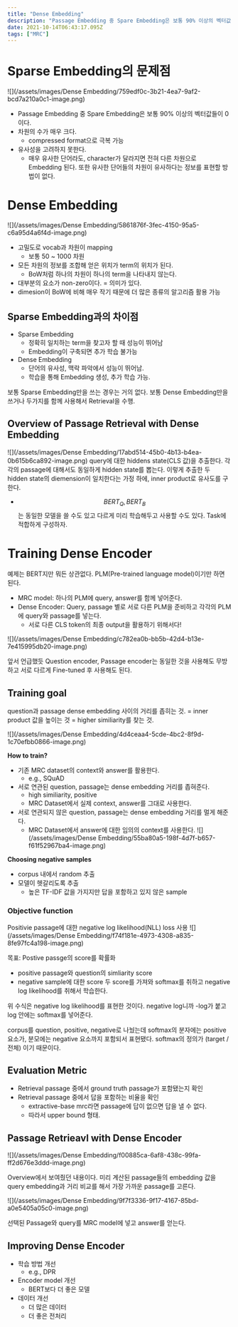 ```yaml
---
title: "Dense Embedding"
description: "Passage Embedding 중 Spare Embedding은 보통 90% 이상의 벡터값들이 0이다.차원의 수가 매우 크다.compressed format으로 극복 가능유사성을 고려하지 못한다.매우 유사한 단어라도, character가 달라지면 전혀 다른 차원으로 "
date: 2021-10-14T06:43:17.095Z
tags: ["MRC"]
---
```

# Sparse Embedding의 문제점
![](/assets/images/Dense Embedding/759edf0c-3b21-4ea7-9af2-bcd7a210a0c1-image.png)
- Passage Embedding 중 Spare Embedding은 보통 90% 이상의 벡터값들이 0이다.
- 차원의 수가 매우 크다.
  - compressed format으로 극복 가능
- 유사성을 고려하지 못한다.
  - 매우 유사한 단어라도, character가 달라지면 전혀 다른 차원으로 Embedding 된다. 또한 유사한 단어들의 차원이 유사하다는 정보를 표현할 방법이 없다.
# Dense Embedding
![](/assets/images/Dense Embedding/5861876f-3fec-4150-95a5-c6a95d4a6f4d-image.png)
- 고밀도로 vocab과 차원이 mapping
  - 보통 50 ~ 1000 차원
- 모든 차원의 정보를 조합해 얻은 위치가 term의 위치가 된다.
  - BoW처럼 하나의 차원이 하나의 term을 나타내지 않는다.
- 대부분의 요소가 non-zero이다. = 의미가 있다.
- dimesion이 BoW에 비해 매우 작기 때문에 더 많은 종류의 알고리즘 활용 가능

## Sparse Embedding과의 차이점
- Sparse Embedding
  - 정확히 일치하는 term을 찾고자 할 때 성능이 뛰어남
  - Embedding이 구축되면 추가 학습 불가능
- Dense Embedding
  - 단어의 유사성, 맥락 파악에서 성능이 뛰어남.
  - 학습을 통해 Embedding 생성, 추가 학습 가능.
  
보통 Sparse Embedding만을 쓰는 경우는 거의 없다. 보통 Dense Embedding만을 쓰거나 두가지를 함께 사용해서 Retrieval을 수행.

## Overview of Passage Retrieval with Dense Embedding
![](/assets/images/Dense Embedding/17abd514-45b0-4b13-b4ea-0b615b6ca892-image.png)
query에 대한 hiddens state(CLS 값)을 추출한다. 각각의 passage에 대해서도 동일하게 hidden state를 뽑는다. 이렇게 추출한 두 hidden state의 diemension이 일치한다는 가정 하에, inner product로 유사도를 구한다.

- $$BERT_Q, BERT_B$$는 동일한 모델을 쓸 수도 있고 다르게 미리 학습해두고 사용할 수도 있다. Task에 적합하게 구성하자.


# Training Dense Encoder
예제는 BERT지만 뭐든 상관없다. PLM(Pre-trained language model)이기만 하면 된다.

- MRC model: 하나의 PLM에 query, answer를 함께 넣어준다.
- Dense Encoder: Query, passage 별로 서로 다른 PLM을 준비하고 각각의 PLM에 query와 passage를 넣는다.
  - 서로 다른 CLS token의 최종 output을 활용하기 위해서다!

![](/assets/images/Dense Embedding/c782ea0b-bb5b-42d4-b13e-7e415995db20-image.png)

앞서 언급했듯 Question encoder, Passage encoder는 동일한 것을 사용해도 무방하고 서로 다르게 Fine-tuned 후 사용해도 된다. 
  
## Training goal
question과 passage dense embedding 사이의 거리를 좁히는 것.
= inner product 값을 높이는 것
= higher similiarity를 찾는 것.

![](/assets/images/Dense Embedding/4d4ceaa4-5cde-4bc2-8f9d-1c70efbb0866-image.png)

**How to train?**
- 기존 MRC dataset의 context와 answer를 활용한다.
  - e.g., SQuAD
- 서로 연관된 question, passage는 dense embedding 거리를 좁혀준다.
  - high similiarity, positive
  - MRC Dataset에서 실제 context, answer를 그대로 사용한다.
- 서로 연관되지 않은 question, passage는 dense embedding 거리를 멀게 해준다.
  - MRC Dataset에서 answer에 대한 임의의 context를 사용한다.
![](/assets/images/Dense Embedding/55ba80a5-198f-4d7f-b657-f61f52967ba4-image.png)

**Choosing negative samples**
- corpus 내에서 random 추출
- 모델이 헷갈리도록 추출
  - 높은 TF-IDF 값을 가지지만 답을 포함하고 있지 않은 sample
  
### Objective function
Positivie passage에 대한 negative log likelihood(NLL) loss 사용
![](/assets/images/Dense Embedding/f74f181e-4973-4308-a835-8fe97fc4a198-image.png)

목표: Postive passge의 score를 확률화
- positive passage와 question의 simliarity score
- negative sample에 대한 score
두 score를 가져와 softmax를 취하고 negative log likelihood를 취해서 학습한다. 

위 수식은 negative log likelihood를 표현한 것이다. negative log니까 -log가 붙고 log 안에는 softmax를 넣어준다. 

corpus를 question, positive, negative로 나눴는데 softmax의 분자에는 positive 요소가, 분모에는 negative 요소까지 포함되서 표현됐다. softmax의 정의가 (target / 전체) 이기 때문이다. 

## Evaluation Metric
- Retrieval passage 중에서 ground truth passage가 포함됐는지 확인
- Retrieval passage 중에서 답을 포함하는 비율을 확인
  - extractive-base mrc라면 passage에 답이 없으면 답을 낼 수 없다.
  - 따라서 upper bound 형태.
  
## Passage Retrieavl with Dense Encoder
![](/assets/images/Dense Embedding/f00885ca-6af8-438c-99fa-ff2d676e3ddd-image.png)

Overview에서 보여줬던 내용이다. 미리 계산된 passage들의 embedding 값을 query embedding과 거리 비교를 해서 가장 가까운 passage를 고른다.

![](/assets/images/Dense Embedding/9f7f3336-9f17-4167-85bd-a0e5405a05c0-image.png)

선택된 Passage와 query를 MRC model에 넣고 answer를 얻는다. 

## Improving Dense Encoder
- 학습 방법 개선
  - e.g., DPR
- Encoder model 개선
  - BERT보다 더 좋은 모델
- 데이터 개선
  - 더 많은 데이터
  - 더 좋은 전처리
